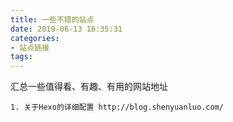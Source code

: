 ```yaml
---
title: 一些不错的站点
date: 2019-06-13 16:35:31
categories:
- 站点链接
tags:
---
```

汇总一些值得看、有趣、有用的网站地址

``` test
1. 关于Hexo的详细配置 http://blog.shenyuanluo.com/ 

```